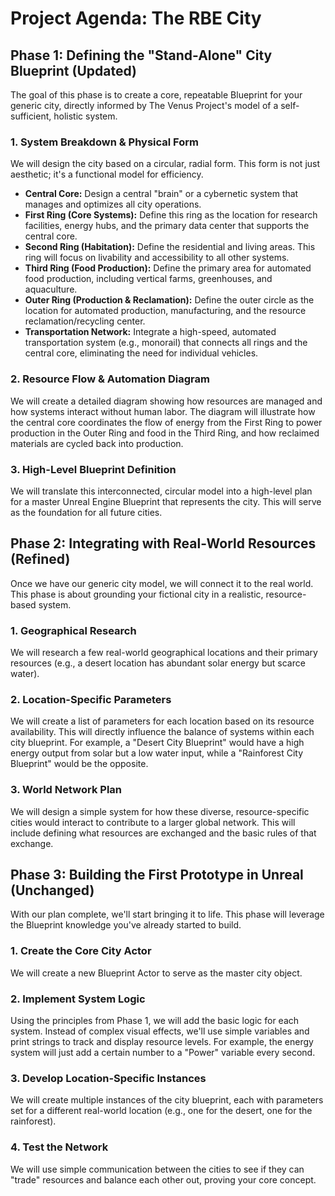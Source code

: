 # Project Agenda: The RBE City

## Phase 1: Defining the "Stand-Alone" City Blueprint (Updated)

The goal of this phase is to create a core, repeatable Blueprint for your generic city, directly informed by The Venus Project's model of a self-sufficient, holistic system.

### 1. System Breakdown & Physical Form

We will design the city based on a circular, radial form. This form is not just aesthetic; it's a functional model for efficiency.

- **Central Core:** Design a central "brain" or a cybernetic system that manages and optimizes all city operations.
- **First Ring (Core Systems):** Define this ring as the location for research facilities, energy hubs, and the primary data center that supports the central core.
- **Second Ring (Habitation):** Define the residential and living areas. This ring will focus on livability and accessibility to all other systems.
- **Third Ring (Food Production):** Define the primary area for automated food production, including vertical farms, greenhouses, and aquaculture.
- **Outer Ring (Production & Reclamation):** Define the outer circle as the location for automated production, manufacturing, and the resource reclamation/recycling center.
- **Transportation Network:** Integrate a high-speed, automated transportation system (e.g., monorail) that connects all rings and the central core, eliminating the need for individual vehicles.

### 2. Resource Flow & Automation Diagram

We will create a detailed diagram showing how resources are managed and how systems interact without human labor. The diagram will illustrate how the central core coordinates the flow of energy from the First Ring to power production in the Outer Ring and food in the Third Ring, and how reclaimed materials are cycled back into production.

### 3. High-Level Blueprint Definition

We will translate this interconnected, circular model into a high-level plan for a master Unreal Engine Blueprint that represents the city. This will serve as the foundation for all future cities.

## Phase 2: Integrating with Real-World Resources (Refined)

Once we have our generic city model, we will connect it to the real world. This phase is about grounding your fictional city in a realistic, resource-based system.

### 1. Geographical Research

We will research a few real-world geographical locations and their primary resources (e.g., a desert location has abundant solar energy but scarce water).

### 2. Location-Specific Parameters

We will create a list of parameters for each location based on its resource availability. This will directly influence the balance of systems within each city blueprint. For example, a "Desert City Blueprint" would have a high energy output from solar but a low water input, while a "Rainforest City Blueprint" would be the opposite.

### 3. World Network Plan

We will design a simple system for how these diverse, resource-specific cities would interact to contribute to a larger global network. This will include defining what resources are exchanged and the basic rules of that exchange.

## Phase 3: Building the First Prototype in Unreal (Unchanged)

With our plan complete, we'll start bringing it to life. This phase will leverage the Blueprint knowledge you've already started to build.

### 1. Create the Core City Actor

We will create a new Blueprint Actor to serve as the master city object.

### 2. Implement System Logic

Using the principles from Phase 1, we will add the basic logic for each system. Instead of complex visual effects, we'll use simple variables and print strings to track and display resource levels. For example, the energy system will just add a certain number to a "Power" variable every second.

### 3. Develop Location-Specific Instances

We will create multiple instances of the city blueprint, each with parameters set for a different real-world location (e.g., one for the desert, one for the rainforest).

### 4. Test the Network

We will use simple communication between the cities to see if they can "trade" resources and balance each other out, proving your core concept.